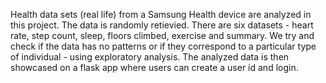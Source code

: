 Health data sets (real life) from a Samsung Health device are analyzed in this project. The data is randomly retievied. There are six datasets - heart rate, step count, sleep, floors climbed, exercise and summary. We try and check if the data has no patterns or if they correspond to a particular type of individual - using exploratory analysis. The analyzed data is then showcased on a flask app where users can create a user id and login.

